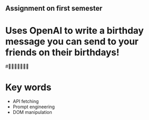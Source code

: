 ## Assignment on first semester
# Uses OpenAI to write a birthday message you can send to your friends on their birthdays! 
#🥳✨🎉🎂🎁💕✨

# Key words
- API fetching
- Prompt engineering
- DOM manipulation
